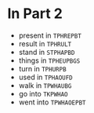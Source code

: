 # In Part 2

* present in `TPHREPBT`
* result in `TPHRULT`
* stand in `STPHAPBD`
* things in `TPHEUPBGS`
* turn in `TPHURPB`
* used in `TPHAOUFD`
* walk in `TPWHAUBG`
* go into `TKPWHAO`
* went into `TPWHAOEPBT`
